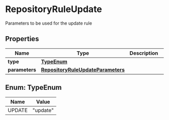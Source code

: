 

# RepositoryRuleUpdate

Parameters to be used for the update rule

## Properties

| Name | Type | Description | Notes |
|------------ | ------------- | ------------- | -------------|
|**type** | [**TypeEnum**](#TypeEnum) |  |  |
|**parameters** | [**RepositoryRuleUpdateParameters**](RepositoryRuleUpdateParameters.md) |  |  [optional] |



## Enum: TypeEnum

| Name | Value |
|---- | -----|
| UPDATE | &quot;update&quot; |



